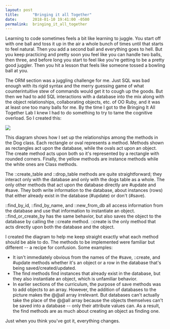 ```yaml
---
layout: post
title:      "Bringing it all Together"
date:       2018-01-10 19:41:00 -0500
permalink:  bringing_it_all_together
---
```


Learning to code sometimes feels a bit like learning to juggle. You start off with one ball and toss it up in the air a whole bunch of times until that starts to feel natural. Then you add a second ball and everything goes to hell. But you keep practicing and pretty soon you feel like you can handle two balls, then three, and before long you start to feel like you're getting to be a pretty good juggler. Then you hit a lesson that feels like someone tossed a bowling ball at you.

The ORM section was a juggling challenge for me. Just SQL was bad enough with its rigid syntax and the merry guessing game of what counterintuitive stew of commands would get it to cough up the goods. But then we had to add SQL interactions with a database into the mix along with the object relationships, collaborating objects, etc. of OO Ruby, and it was at least one too many balls for me. By the time I got to the Bringing It All Together Lab I knew I had to do something to try to tame the cognitive overload. So I created this:

![](http://burtonux.com/bringing_it_all_together.png)

This diagram shows how I set up the relationships among the methods in the Dog class. Each rectangle or oval represents a method. Methods shown as rectangles act upon the database, while the ovals act upon an object. The create method acts upon both so it's represented by a rectangle with rounded corners. Finally, the yellow methods are instance methods while the white ones are Class methods. 

The ::create_table and ::drop_table methods are quite straightforward; they interact only with the database and only with the dogs table as a whole. The only other methods that act upon the database directly are #update and #save. They both write information to the database, about instances (rows) that either already exist in the database (#update) or don't (#save). 

::find_by_id, ::find_by_name, and ::new_from_db all access information from the database and use that information to instantiate an object. ::find_or_create_by has the same behavior, but also saves the object to the database by calling the ::create method. ::create is the only method that acts directly upon both the database and the object.

I created the diagram to help me keep straight exactly what each method should be able to do. The methods to be implemented were familiar but different -- a recipe for confusion. Some examples:
* It isn't immediately obvious from the names of the #save, ::create, and #update methods whether it's an object or a row in the database that's being saved/created/updated. 
* The find methods find instances that already exist in the database, but they also instantiate an object, which is unfamiliar behavior.
* In earlier sections of the curriculum, the purpose of save methods was to add objects to an array. However, the addition of databases to the picture makes the @@all array irrelevant. But databases can't actually take the place of the @@all array because the objects themselves can't be saved into a database -- only their attribute values can. As a result, the find methods are as much about creating an object as finding one.

Just when you think you've got it, everything changes.

